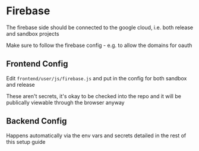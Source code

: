 # Firebase

The firebase side should be connected to the google cloud, i.e. both release and sandbox projects

Make sure to follow the firebase config - e.g. to allow the domains for oauth


## Frontend Config

Edit `frontend/user/js/firebase.js` and put in the config for both sandbox and release

These aren't secrets, it's okay to be checked into the repo and it will be publically viewable through the browser anyway

## Backend Config

Happens automatically via the env vars and secrets detailed in the rest of this setup guide
